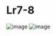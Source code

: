 # Lr7-8
![image](https://user-images.githubusercontent.com/113889753/222916169-a263673f-53f4-44a4-aa5f-f52a6962ef78.png)
![image](https://user-images.githubusercontent.com/113889753/222917526-76b0e9f7-2544-43fa-aa8c-273e0f84986d.png)
